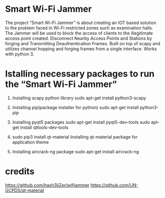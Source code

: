 
# Smart Wi-Fi Jammer
The project “Smart Wi-Fi Jammer” is about creating an IOT based solution to the problem faced in Wi-Fi restricted zones such as examination halls. The Jammer will be used to block the access of clients to the illegitimate access point created. Disconnect Nearby Access Points and Stations by forging and Transmitting Deauthentication Frames. Built on top of scapy and utilizes channel hopping and forging frames from a single interface. Works with python 3.

# Istalling necessary packages to run the “Smart Wi-Fi Jammer”

1. Installing scapy python library
   sudo apt-get install python3-scapy

2. Installing pip(package installer for python)
   sudo apt-get install python3-pip

3. Installing pyqt5 packages
   sudo apt-get install pyqt5-dev-tools
   sudo apt-get install qttools-dev-tools

4. sudo pip3 install qt-material
   Installing qt-material package for application theme

5. Installing aircrack-ng package
   sudo apt-get install aircrack-ng





# credits
https://github.com/hash3liZer/wifijammer 
https://github.com/UN-GCPDS/qt-material


